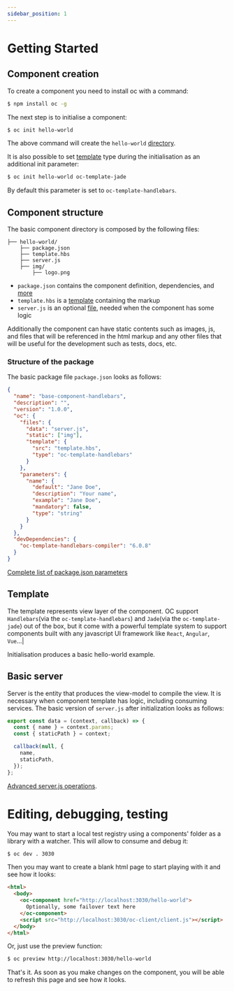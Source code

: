 ```yaml
---
sidebar_position: 1
---
```


# Getting Started

## Component creation

To create a component you need to install oc with a command:

```bash
$ npm install oc -g
```

The next step is to initialise a component:

```bash
$ oc init hello-world
```

The above command will create the `hello-world` [directory](#component-structure).

It is also possible to set [template](#template) type during the initialisation as an additional init parameter:

```bash
$ oc init hello-world oc-template-jade
```

By default this parameter is set to `oc-template-handlebars`.

## Component structure

The basic component directory is composed by the following files:

```
├── hello-world/
    ├── package.json
    ├── template.hbs
    ├── server.js
    ├── img/
        ├── logo.png
```

- `package.json` contains the component definition, dependencies, and [more](#structure-of-the-package)
- `template.hbs` is a [template](#template) containing the markup
- `server.js` is an optional [file](#basic-server), needed when the component has some logic

Additionally the component can have static contents such as images, js, and files that will be referenced in the html markup and any other files that will be useful for the development such as tests, docs, etc.

### Structure of the package

The basic package file `package.json` looks as follows:

```json
{
  "name": "base-component-handlebars",
  "description": "",
  "version": "1.0.0",
  "oc": {
    "files": {
      "data": "server.js",
      "static": ["img"],
      "template": {
        "src": "template.hbs",
        "type": "oc-template-handlebars"
      }
    },
    "parameters": {
      "name": {
        "default": "Jane Doe",
        "description": "Your name",
        "example": "Jane Doe",
        "mandatory": false,
        "type": "string"
      }
    }
  },
  "devDependencies": {
    "oc-template-handlebars-compiler": "6.0.8"
  }
}
```

[Complete list of package.json parameters](package.json-structure)

## Template

The template represents view layer of the component. OC support `Handlebars`(via the `oc-template-handlebars`) and `Jade`(via the `oc-template-jade`) out of the box, but it come with a powerful template system to support components built with any javascript UI framework like `React`, `Angular`, `Vue`...|

Initialisation produces a basic hello-world example.

## Basic server

Server is the entity that produces the view-model to compile the view. It is necessary when component template has logic, including consuming services. The basic version of `server.js` after initialization looks as follows:

```js
export const data = (context, callback) => {
  const { name } = context.params;
  const { staticPath } = context;

  callback(null, {
    name,
    staticPath,
  });
};
```

[Advanced server.js operations](The-server.js).

# Editing, debugging, testing

You may want to start a local test registry using a components' folder as a library with a watcher. This will allow to consume and debug it:

```sh
$ oc dev . 3030
```

Then you may want to create a blank html page to start playing with it and see how it looks:

```html
<html>
  <body>
    <oc-component href="http://localhost:3030/hello-world">
      Optionally, some failover text here
    </oc-component>
    <script src="http://localhost:3030/oc-client/client.js"></script>
  </body>
</html>
```

Or, just use the preview function:

```sh
$ oc preview http://localhost:3030/hello-world
```

That's it. As soon as you make changes on the component, you will be able to refresh this page and see how it looks.
